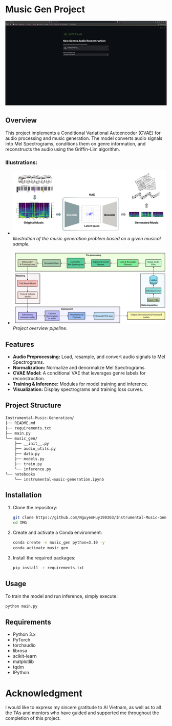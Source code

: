 # Music Gen Project

![Demo GIF](images/demo.gif)

## Overview
This project implements a Conditional Variational Autoencoder (CVAE) for audio processing and music generation. The model converts audio signals into Mel Spectrograms, conditions them on genre information, and reconstructs the audio using the Griffin-Lim algorithm.
### Illustrations:
- ![Illustration](images/Illustration.png)  
  *Illustration of the music generation problem based on a given musical sample.*

- ![Pipeline](images/Pipeline.png)  
  *Project overview pipeline.*
## Features
- **Audio Preprocessing:** Load, resample, and convert audio signals to Mel Spectrograms.
- **Normalization:** Normalize and denormalize Mel Spectrograms.
- **CVAE Model:** A conditional VAE that leverages genre labels for reconstruction.
- **Training & Inference:** Modules for model training and inference.
- **Visualization:** Display spectrograms and training loss curves.

## Project Structure
```
Instrumental-Music-Generation/
├── README.md
├── requirements.txt
├── main.py
└── music_gen/
    ├── __init__.py
    ├── audio_utils.py
    ├── data.py
    ├── models.py
    ├── train.py
    └── inference.py
└── notebooks
    └── instrumental-music-generation.ipynb

```

## Installation

1. Clone the repository:
   ```bash
   git clone https://github.com/NguyenHuy190303/Instrumental-Music-Generation.git IMG
   cd IMG
   ```
2. Create and activate a Conda environment:
   ```bash
   conda create -n music_gen python=3.10 -y
   conda activate music_gen
   ```
3. Install the required packages:
   ```bash
   pip install -r requirements.txt
   ```

## Usage
To train the model and run inference, simply execute:
```bash
python main.py
```

## Requirements
- Python 3.x
- PyTorch
- torchaudio
- librosa
- scikit-learn
- matplotlib
- tqdm
- IPython


# Acknowledgment
I would like to express my sincere gratitude to AI Vietnam, as well as to all the TAs and mentors who have guided and supported me throughout the completion of this project.

